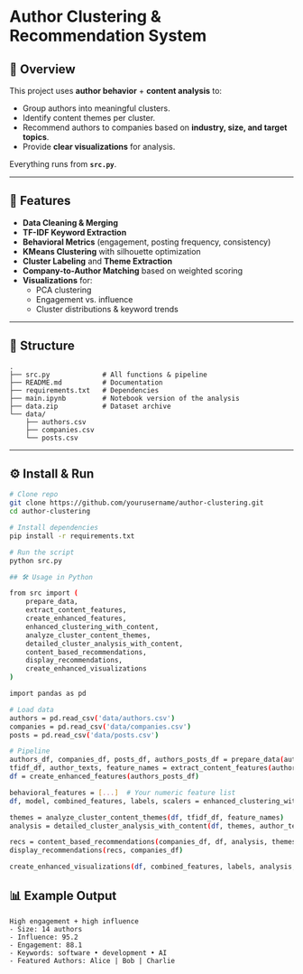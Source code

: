 # **Author Clustering & Recommendation System**

## 📌 Overview
This project uses **author behavior** + **content analysis** to:
- Group authors into meaningful clusters.
- Identify content themes per cluster.
- Recommend authors to companies based on **industry, size, and target topics**.
- Provide **clear visualizations** for analysis.

Everything runs from **`src.py`**.

---

## 🚀 Features
- **Data Cleaning & Merging**
- **TF-IDF Keyword Extraction**
- **Behavioral Metrics** (engagement, posting frequency, consistency)
- **KMeans Clustering** with silhouette optimization
- **Cluster Labeling** and **Theme Extraction**
- **Company-to-Author Matching** based on weighted scoring
- **Visualizations** for:
  - PCA clustering
  - Engagement vs. influence
  - Cluster distributions & keyword trends

---


## 📂 Structure
```plaintext
.
├── src.py             # All functions & pipeline  
├── README.md          # Documentation  
├── requirements.txt   # Dependencies  
├── main.ipynb         # Notebook version of the analysis  
├── data.zip           # Dataset archive  
└── data/  
    ├── authors.csv  
    ├── companies.csv  
    └── posts.csv  
```
---

## ⚙️ Install & Run
```bash
# Clone repo
git clone https://github.com/yourusername/author-clustering.git
cd author-clustering

# Install dependencies
pip install -r requirements.txt

# Run the script
python src.py

## 🛠 Usage in Python

from src import (
    prepare_data,
    extract_content_features,
    create_enhanced_features,
    enhanced_clustering_with_content,
    analyze_cluster_content_themes,
    detailed_cluster_analysis_with_content,
    content_based_recommendations,
    display_recommendations,
    create_enhanced_visualizations
)

import pandas as pd

# Load data
authors = pd.read_csv('data/authors.csv')
companies = pd.read_csv('data/companies.csv')
posts = pd.read_csv('data/posts.csv')

# Pipeline
authors_df, companies_df, posts_df, authors_posts_df = prepare_data(authors, companies, posts)
tfidf_df, author_texts, feature_names = extract_content_features(authors_posts_df)
df = create_enhanced_features(authors_posts_df)

behavioral_features = [...]  # Your numeric feature list
df, model, combined_features, labels, scalers = enhanced_clustering_with_content(df, behavioral_features, tfidf_df)

themes = analyze_cluster_content_themes(df, tfidf_df, feature_names)
analysis = detailed_cluster_analysis_with_content(df, themes, author_texts)

recs = content_based_recommendations(companies_df, df, analysis, themes)
display_recommendations(recs, companies_df)

create_enhanced_visualizations(df, combined_features, labels, analysis, themes)
```

## 📊 Example Output

```Cluster: Top Influencers  
High engagement + high influence  
- Size: 14 authors  
- Influence: 95.2  
- Engagement: 88.1  
- Keywords: software • development • AI  
- Featured Authors: Alice | Bob | Charlie
```


